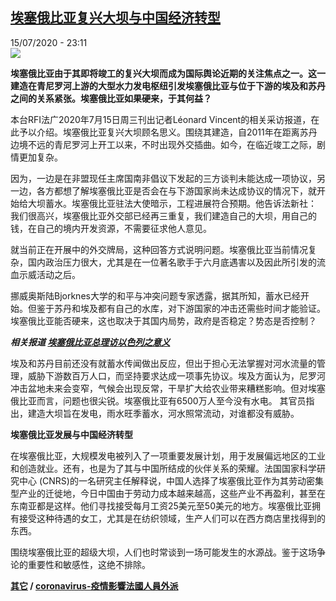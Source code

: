 <!--1594850162000-->
[埃塞俄比亚复兴大坝与中国经济转型](http://www.rfi.fr//cn/%E4%B8%AD%E5%9B%BD/20200715-rfi-%E6%B3%95%E5%B9%BF-%E5%B0%BC%E5%8F%A4%E6%8B%89-%E5%9F%83%E5%A1%9E%E4%BF%84%E6%AF%94%E4%BA%9A%E5%A4%8D%E5%85%B4%E5%A4%A7%E5%9D%9D%E4%B8%8E%E4%B8%AD%E5%9B%BD%E7%BB%8F%E6%B5%8E%E8%BD%AC%E5%9E%8B)
------

<div>15/07/2020 - 23:11</div><img src="https://s.rfi.fr/media/display/bdb639ac-3403-11ea-8f1f-005056a98db9/w:310/p:16x9/2019-10-01t085734z_1899615693_rc1639395e00_rtrmadp_3_ethiopia-dam_0.jpg"><p><strong>埃塞俄比亚由于其即将竣工的复兴大坝而成为国际舆论近期的关注焦点之一。这一建造在青尼罗河上游的大型水力发电枢纽引发埃塞俄比亚与位于下游的埃及和苏丹之间的关系紧张。埃塞俄比亚如果硬来，于其何益？</strong></p><div class="t-content__body u-clearfix"><div class="m-interstitial"></div><p>本台RFI法广2020年7月15日周三刊出记者Léonard Vincent的相关采访报道，在此予以介绍。埃塞俄比亚复兴大坝顾名思义。围绕其建造，自2011年在距离苏丹边境不远的青尼罗河上开工以来，不时出现外交插曲。如今，在临近竣工之际，剧情更加复杂。</p><p>因为，一边是在非盟现任主席国南非倡议下发起的三方谈判未能达成一项协议，另一边，各方都想了解埃塞俄比亚是否会在与下游国家尚未达成协议的情况下，就开始给大坝蓄水。埃塞俄比亚驻法大使暗示，工程进展符合预期。他告诉法新社： 我们很高兴，埃塞俄比亚外交部已经再三重复，我们建造自己的大坝，用自己的钱，在自己的境内开发资源，不需要征求他人意见。</p><p>就当前正在开展中的外交牌局，这种回答方式说明问题。埃塞俄比亚当前情况复杂，国内政治压力很大，尤其是在一位著名歌手于六月底遇害以及因此所引发的流血示威活动之后。</p><p>挪威奥斯陆Bjorknes大学的和平与冲突问题专家透露，据其所知，蓄水已经开始。但鉴于苏丹和埃及都有自己的水库，对下游国家的冲击还需些时间才能验证。埃塞俄比亚能否硬来，这也取决于其国内局势，政府是否稳定？势态是否控制？</p><p><em><strong>相关报道 <a target="_blank" href="https://www.rfi.fr/cn/20190901-nicolas-法广-以色列-非洲联盟-埃塞俄比亚-网络安全-desk-soir-trad-c20-israel-son-pm-ethiopie-cyber-securite">埃塞俄比亚总理访以色列之意义</a></strong></em></p><p>埃及和苏丹目前还没有就蓄水传闻做出反应，但出于担心无法掌握对河水流量的管理，威胁下游数百万人口，而坚持要求达成一项事先协议。埃及方面认为，尼罗河冲击盆地未来会变窄，气候会出现反常，干旱扩大给农业带来糟糕影响。但对埃塞俄比亚而言，问题也很尖锐。埃塞俄比亚有6500万人至今没有水电。 其官员指出，建造大坝旨在发电，雨水旺季蓄水，河水照常流动，对谁都没有威胁。</p><p><strong>埃塞俄比亚发展与中国经济转型</strong></p><p>在埃塞俄比亚，大规模发电被列入了一项重要发展计划，用于发展偏远地区的工业和创造就业。还有，也是为了其与中国所结成的伙伴关系的荣耀。法国国家科学研究中心 (CNRS)的一名研究主任解释说，中国人选择了埃塞俄比亚作为其劳动密集型产业的迁徙地，今日中国由于劳动力成本越来越高，这些产业不再盈利，甚至在东南亚都是这样。他们寻找接受每月工资25美元至50美元的地方。埃塞俄比亚拥有接受这种待遇的女工，尤其是在纺织领域，生产人们可以在西方商店里找得到的东西。</p><p>围绕埃塞俄比亚的超级大坝，人们也时常谈到一场可能发生的水源战。鉴于这场争论的重要性和敏感性，这绝不排除。</p><p><strong><a target="_blank" href="https://www.rfi.fr/tw/尼古拉">其它</a> / <a target="_blank" href="https://www.rfi.fr/tw/法國/20200712-rfi-法廣-尼古拉-coronavirus-疫情影響法國人員外派">coronavirus-疫情影響法國人員外派</a></strong></p><div class="o-self-promo o-self-promo--nl o-self-promo--hidden" data-selfpromo-newsletter></div><div class="o-self-promo o-self-promo--app o-self-promo--hidden" data-selfpromo-app></div></div>
